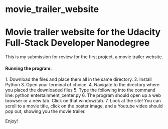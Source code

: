 # movie_trailer_website
<h1>Movie trailer website for the Udacity Full-Stack Developer Nanodegree</h1>
This is my submission for review for the first project, a movie trailer website.  

<h4>Running the program:</h4>
1.  Download the files and place them all in the same directory.  
2.  Install Python
3.  Open your terminal of choice.
4.  Navigate to the directory where you placed the downloaded files
5.  Type the following into the command line:
      python entertainment_center.py
6.  The program should open up a web browser or a new tab.  Click on that window/tab.
7.  Look at the site!  You can scroll to a movie title, click on the poster image, and a
    Youtube video should pop out, showing you the movie trailer.  
    
Enjoy! 
